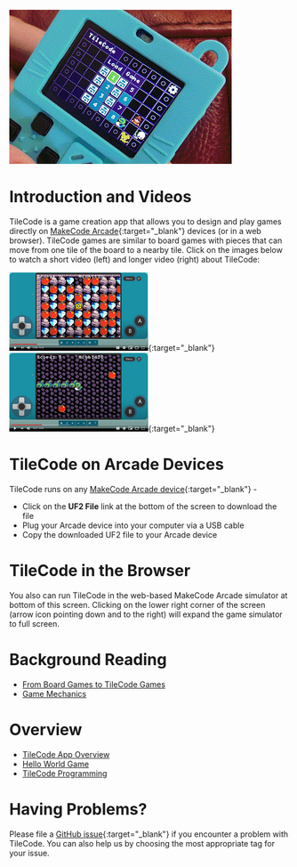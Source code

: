 ![TileCode](pics/meowbit.gif)

# Introduction and Videos

TileCode is a game creation app that allows you to design and play games directly 
on [MakeCode Arcade](https://arcade.makecode.com){:target="_blank"} devices (or in a web browser). 
TileCode games are similar to board games with pieces that can move from one tile of the board to a nearby tile. Click on the images below to watch a short video (left) and longer video (right) about TileCode:
  
[![short video](pics/youtube1.PNG)](https://www.youtube.com/watch?v=3FNAsZw13Ro){:target="_blank"} [![long video](pics/youtube2.PNG)](https://www.youtube.com/watch?v=ZUZNi3dbtLI){:target="_blank"} 

# TileCode on Arcade Devices

TileCode runs on any [MakeCode Arcade device](https://arcade.makecode.com/hardware){:target="_blank"} -
- Click on the **UF2 File** link at the bottom of the screen to download the file 
- Plug your Arcade device into your computer via a USB cable
- Copy the downloaded UF2 file to your Arcade device

# TileCode in the Browser

You also can run TileCode in the web-based MakeCode Arcade simulator at bottom of this screen.
Clicking on the lower right corner of the screen (arrow icon pointing down and to the right) 
will expand the game simulator to full screen. 

# Background Reading

* [From Board Games to TileCode Games](board)
* [Game Mechanics](mechanics)

# Overview

* [TileCode App Overview](tilecodeapp)
* [Hello World Game](helloworld)
* [TileCode Programming](language)

# Having Problems?

Please file a [GitHub issue](https://github.com/microsoft/tilecode/issues){:target="_blank"} if you encounter 
a problem with TileCode. You can also help us by choosing the most appropriate tag for your issue. 
